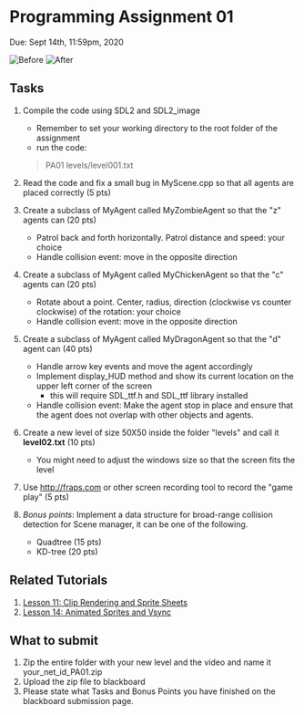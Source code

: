 # Programming Assignment 01
Due: Sept 14th, 11:59pm, 2020

![Before](/imgs/screen-before.png)
![After](/imgs/screen-after.png)


## Tasks

1. Compile the code using SDL2 and SDL2_image
    - Remember to set your working directory to the root folder of the assignment
    - run the code: 
    > PA01 levels/level001.txt

2. Read the code and fix a small bug in MyScene.cpp so that all agents are placed correctly (5 pts)

3. Create a subclass of MyAgent called MyZombieAgent so that the "z" agents can (20 pts)
    - Patrol back and forth horizontally. Patrol distance and speed: your choice 
    - Handle collision event: move in the opposite direction

4. Create a subclass of MyAgent called MyChickenAgent so that the "c" agents can (20 pts)
   - Rotate about a point. Center, radius, direction (clockwise vs counter clockwise) of the rotation: your choice
   - Handle collision event: move in the opposite direction

5. Create a subclass of MyAgent called MyDragonAgent so that the "d" agent can (40 pts)
    - Handle arrow key events and move the agent accordingly
    - Implement display_HUD method and show its current location on the upper left corner of the screen
       - this will require SDL_ttf.h and SDL_ttf library installed
    - Handle collision event: Make the agent stop in place and ensure that the agent does not overlap with other objects and agents. 

6. Create a new level of size 50X50 inside the folder "levels" and call it **level02.txt** (10 pts)
    - You might need to adjust the windows size so that the screen fits the level 

7. Use http://fraps.com or other screen recording tool to record the "game play" (5 pts)

8. *Bonus points*: Implement a data structure for broad-range collision detection for Scene manager, it can be one of the following. 
    - Quadtree (15 pts)
    - KD-tree (20 pts)

## Related Tutorials

1. [Lesson 11: Clip Rendering and Sprite Sheets](http://lazyfoo.net/tutorials/SDL/11_clip_rendering_and_sprite_sheets/index.php)
2. [Lesson 14: Animated Sprites and Vsync](http://lazyfoo.net/tutorials/SDL/14_animated_sprites_and_vsync/index.php)

## What to submit

1. Zip the entire folder with your new level and the video and name it your_net_id_PA01.zip
2. Upload the zip file to blackboard
3. Please state what Tasks and Bonus Points you have finished on the blackboard submission page. 
